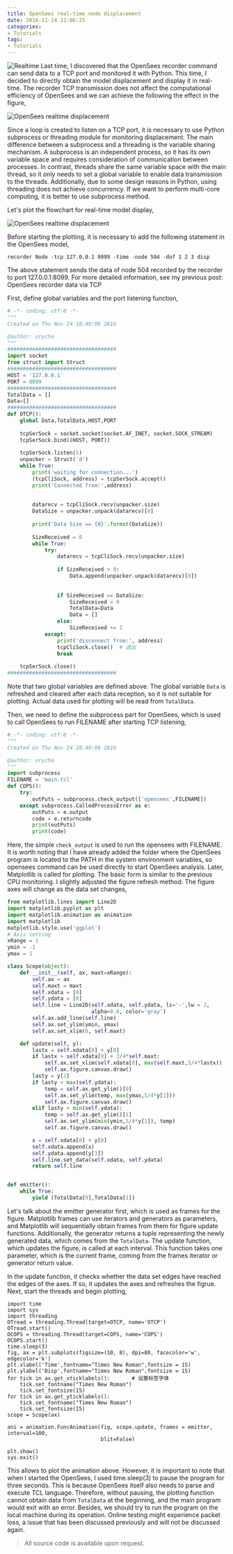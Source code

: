 ```yaml
---
title: OpenSees real-time node displacement
date: 2016-11-24 11:06:25
categories:
- Tutorials
tags:
- Tutorials
---
```


![Realtime](/uploads/images/0000/Realtime.jpg)
Last time, I discovered that the OpenSees recorder command can send data to a TCP port and monitored it with Python. This time, I decided to directly obtain the model displacement and display it in real-time. The recorder TCP transmission does not affect the computational efficiency of OpenSees and we can achieve the following the effect in the figure,

<!-- more -->
![OpenSees realtime displacement](/uploads/images/2016/OpenseesRealtimeDisplacement1.gif)

Since a loop is created to listen on a TCP port, it is necessary to use Python subprocess or threading module for monitoring displacement. The main difference between a subprocess and a threading is the variable sharing mechanism. A subprocess is an independent process, so it has its own variable space and requires consideration of communication between processes. In contrast, threads share the same variable space with the main thread, so it only needs to set a global variable to enable data transmission to the threads. Additionally, due to some design reasons in Python, using threading does not achieve concurrency. If we want to perform multi-core computing, it is better to use subprocess method.

Let's plot the flowchart for real-time model display,

![OpenSees realtime displacement](/uploads/images/2016/OpenseesRealtimeDisplacement2.gif)

Before starting the plotting, it is necessary to add the following statement in the OpenSees model,

```
recorder Node -tcp 127.0.0.1 8099 -time -node 504 -dof 1 2 3 disp
```

The above statement sends the data of node 504 recorded by the recorder to port 127.0.0.1:8099. For more detailed information, see my previous post: OpenSees recorder data via TCP

First, define global variables and the port listening function,

```python
# -*- coding: utf-8 -*-
"""
Created on Thu Nov 24 18:49:08 2016

@author: orycho
"""
###################################
import socket
from struct import Struct
###################################
HOST = '127.0.0.1'
PORT = 8099
###################################
TotalData = []
Data=[]
###################################
def OTCP():
    global Data,TotalData,HOST,PORT
    
    tcpSerSock = socket.socket(socket.AF_INET, socket.SOCK_STREAM)
    tcpSerSock.bind((HOST, PORT))
    
    tcpSerSock.listen(5)
    unpacker = Struct('d')
    while True:
        print('waiting for connection...')
        (tcpCliSock, address) = tcpSerSock.accept()
        print('Connected from:',address)
        
    
        datarecv = tcpCliSock.recv(unpacker.size)
        DataSize = unpacker.unpack(datarecv)[0]
        
        print('Data Size == {0}'.format(DataSize))
        
        SizeReceived = 0
        while True:
            try:
                datarecv = tcpCliSock.recv(unpacker.size)
            
                if SizeReceived > 0:	
                    Data.append(unpacker.unpack(datarecv)[0])
            
    
                if SizeReceived == DataSize:
                    SizeReceived = 0
                    TotalData=Data
                    Data = []
                else:
                    SizeReceived += 1
            except:
                print('disconnect from:', address)
                tcpCliSock.close()  # 退出
                break
        
    tcpSerSock.close()
###################################
```

Note that two global variables are defined above. The global variable `Data` is refreshed and cleared after each data reception, so it is not suitable for plotting. Actual data used for plotting will be read from `TotalData`.

Then, we need to define the subprocess part for OpenSees, which is used to call OpenSees to run FILENAME after starting TCP listening,

```python
# -*- coding: utf-8 -*-
"""
Created on Thu Nov 24 18:49:08 2016

@author: orycho
"""
import subprocess
FILENAME = 'main.tcl'
def COPS():
    try:
        outPuts = subprocess.check_output(['opensees',FILENAME])
    except subprocess.CalledProcessError as e:
        outPuts = e.output
        code = e.returncode
        print(outPuts)
        print(code)
```

Here, the simple `check_output` is used to run the opensees with FILENAME. It is worth noting that I have already added the folder where the OpenSees program is located to the PATH in the system environment variables, so opensees command can be used directly to start OpenSees analysis. Later, Matplotlib is called for plotting. The basic form is similar to the previous CPU monitoring. I slightly adjusted the figure refresh method. The figure axes will change as the data set changes,

```python
from matplotlib.lines import Line2D
import matplotlib.pyplot as plt
import matplotlib.animation as animation
import matplotlib
matplotlib.style.use('ggplot')
# Axis setting
xRange = 1
ymin = -1
ymax = 1

class Scope(object):
    def __init__(self, ax, maxt=xRange):
        self.ax = ax
        self.maxt = maxt
        self.xdata = [0]
        self.ydata = [0]
        self.line = Line2D(self.xdata, self.ydata, ls='-',lw = 2, 
                           alpha=0.8, color='gray')
        self.ax.add_line(self.line)
        self.ax.set_ylim(ymin, ymax)
        self.ax.set_xlim(0, self.maxt)

    def update(self, y):
        lastx = self.xdata[0] + y[0]
        if lastx > self.xdata[0] + 3/4*self.maxt:
            self.ax.set_xlim(self.xdata[0], max(self.maxt,5/4*lastx))
            self.ax.figure.canvas.draw()
        lasty = y[1]
        if lasty > max(self.ydata):
            temp = self.ax.get_ylim()[0]
            self.ax.set_ylim(temp, max(ymax,5/4*y[1]))
            self.ax.figure.canvas.draw()
        elif lasty < min(self.ydata):
            temp = self.ax.get_ylim()[1]
            self.ax.set_ylim(min(ymin,5/4*y[1]), temp)
            self.ax.figure.canvas.draw()

        x = self.xdata[0] + y[0]
        self.xdata.append(x)
        self.ydata.append(y[1])
        self.line.set_data(self.xdata, self.ydata)
        return self.line


def emitter():
    while True:
        yield (TotalData[0],TotalData[1])
```

Let's talk about the emitter generator first, which is used as frames for the figure. Matplotlib frames can use iterators and generators as parameters, and Matplotlib will sequentially obtain frames from them for figure update functions. Additionally, the generator returns a tuple representing the newly generated data, which comes from the `TotalData`. The update function, which updates the figure, is called at each interval. This function takes one parameter, which is the current frame, coming from the frames iterator or generator return value.

In the update function, it checks whether the data set edges have reached the edges of the axes. If so, it updates the axes and refreshes the figrue. Next, start the threads and begin plotting,

```
import time
import sys
import threading
OTread = threading.Thread(target=OTCP, name='OTCP')
OTread.start()
OCOPS = threading.Thread(target=COPS, name='COPS')
OCOPS.start()
time.sleep(3)
fig, ax = plt.subplots(figsize=(10, 8), dpi=80, facecolor='w', edgecolor='k')
plt.xlabel('Time',fontname="Times New Roman",fontsize = 15)
plt.ylabel('Disp',fontname="Times New Roman",fontsize = 15)
for tick in ax.get_xticklabels():       # 设置标签字体
    tick.set_fontname("Times New Roman")
    tick.set_fontsize(15)
for tick in ax.get_yticklabels():
    tick.set_fontname("Times New Roman")
    tick.set_fontsize(15)
scope = Scope(ax)

ani = animation.FuncAnimation(fig, scope.update, frames = emitter, interval=100,
                              blit=False)

plt.show()
sys.exit()
```

This allows to plot the animation above. However, it is important to note that when I started the OpenSees, I used time.sleep(3) to pause the program for three seconds. This is because OpenSees itself also needs to parse and execute TCL language. Therefore, without pausing, the plotting function cannot obtain data from `TotalData` at the beginning, and the main program would exit with an error. Besides, we should try to run the program on the local machine during its operation. Online testing might experience packet loss, a issue that has been discussed previously and will not be discussed again.

> All source code is available upon request.
